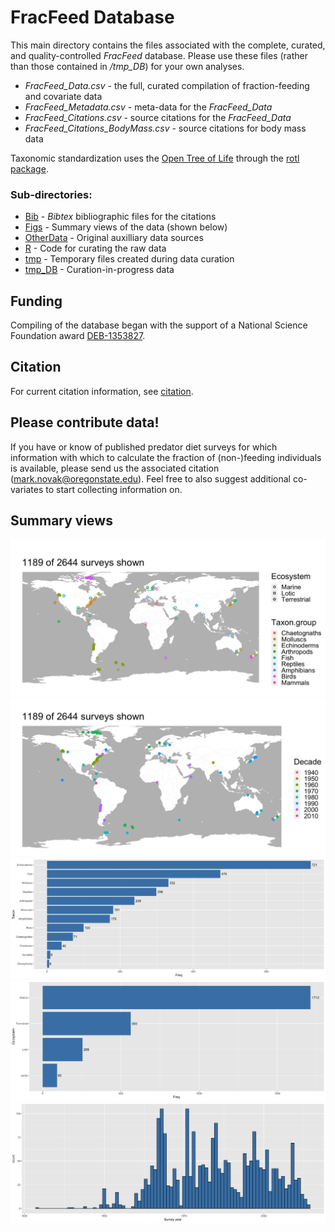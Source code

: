 # FracFeed Database
This main directory contains the files associated with the complete, curated, and quality-controlled *FracFeed* database.  Please use these files (rather than those contained in */tmp_DB*) for your own analyses.

* *FracFeed_Data.csv* - the full, curated compilation of fraction-feeding and covariate data
* *FracFeed_Metadata.csv* - meta-data for the *FracFeed_Data*
* *FracFeed_Citations.csv* - source citations for the *FracFeed_Data*
* *FracFeed_Citations_BodyMass.csv* - source citations for body mass data

Taxonomic standardization uses the [Open Tree of Life](https://opentreeoflife.github.io/) through the [rotl package](https://cran.r-project.org/web/packages/rotl/index.html).

### Sub-directories:
* [Bib](Bib) - *Bibtex* bibliographic files for the citations
* [Figs](Figs) - Summary views of the data (shown below)
* [OtherData](OtherData) - Original auxilliary data sources
* [R](R) - Code for curating the raw data
* [tmp](tmp) - Temporary files created during data curation
* [tmp_DB](tmp_DB) - Curation-in-progress data

## Funding
Compiling of the database began with the support of a National Science Foundation award [DEB-1353827](https://www.nsf.gov/awardsearch/showAward?AWD_ID=1353827&HistoricalAwards=false).

## Citation
For current citation information, see [citation](CITATION.md).

## Please contribute data!
If you have or know of published predator diet surveys for which information with which to calculate the fraction of (non-)feeding individuals is available, please send us the associated citation ([mark.novak@oregonstate.edu](mark.novak@oregonstate.edu)).  Feel free to also suggest additional co-variates to start collecting information on.

## Summary views
![Global map by Taxon Group and Ecosystem](Figs/Map_global_TaxonGroupEcosystem.png)
![Global map by Survey Decade](Figs/Map_global_Decade.png)
![Frequency distribution by Taxon Group](Figs/Freq_TaxonGroups.png)
![Frequency distribution by Ecosystem](Figs/Freq_Ecosystem.png)
![Frequency distribution by Survey Year](Figs/Freq_Surveyyear.png)
